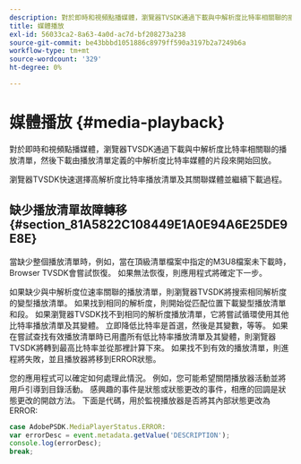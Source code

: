 ```yaml
---
description: 對於即時和視頻點播媒體，瀏覽器TVSDK通過下載與中解析度比特率相關聯的播放清單，然後下載由播放清單定義的中解析度比特率媒體的片段來開始回放。
title: 媒體播放
exl-id: 56033ca2-8a63-4a0d-ac7d-bf208273a238
source-git-commit: be43bbbd1051886c8979ff590a3197b2a7249b6a
workflow-type: tm+mt
source-wordcount: '329'
ht-degree: 0%

---
```


# 媒體播放 {#media-playback}

對於即時和視頻點播媒體，瀏覽器TVSDK通過下載與中解析度比特率相關聯的播放清單，然後下載由播放清單定義的中解析度比特率媒體的片段來開始回放。

瀏覽器TVSDK快速選擇高解析度比特率播放清單及其關聯媒體並繼續下載過程。

## 缺少播放清單故障轉移 {#section_81A5822C108449E1A0E94A6E25DE9E8E}

當缺少整個播放清單時，例如，當在頂級清單檔案中指定的M3U8檔案未下載時，Browser TVSDK會嘗試恢復。 如果無法恢復，則應用程式將確定下一步。

如果缺少與中解析度位速率關聯的播放清單，則瀏覽器TVSDK將搜索相同解析度的變型播放清單。 如果找到相同的解析度，則開始從匹配位置下載變型播放清單和段。 如果瀏覽器TVSDK找不到相同的解析度播放清單，它將嘗試循環使用其他比特率播放清單及其變體。 立即降低比特率是首選，然後是其變數，等等。 如果在嘗試查找有效播放清單時已用盡所有低比特率播放清單及其變體，則瀏覽器TVSDK將轉到最高比特率並從那裡計算下來。 如果找不到有效的播放清單，則進程將失敗，並且播放器將移到ERROR狀態。

您的應用程式可以確定如何處理此情況。 例如，您可能希望關閉播放器活動並將用戶引導到目錄活動。 感興趣的事件是狀態或狀態更改的事件，相應的回調是狀態更改的開啟方法。 下面是代碼，用於監視播放器是否將其內部狀態更改為ERROR:

```js
case AdobePSDK.MediaPlayerStatus.ERROR:  
var errorDesc = event.metadata.getValue('DESCRIPTION'); 
console.log(errorDesc); 
break; 
```
